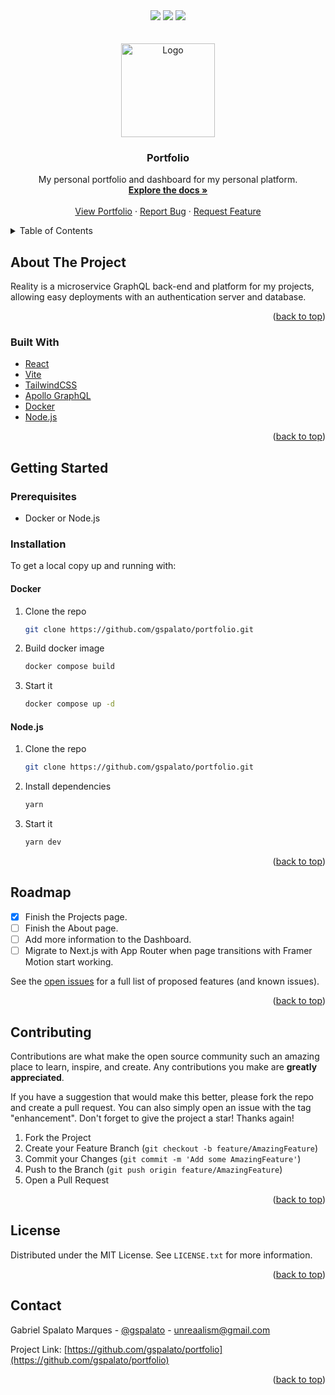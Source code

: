 <div id="top"></div>

<div align="center">
  <img src="https://img.shields.io/github/languages/top/gspalato/portfolio?style=for-the-badge"/>
  <img src="https://img.shields.io/github/issues-raw/gspalato/portfolio?style=for-the-badge"/>
  <img src="https://img.shields.io/github/contributors/gspalato/portfolio?style=for-the-badge">
</div>

<!-- PROJECT LOGO -->
<br />
<div align="center">
  <br />

  <a href="https://github.com/gspalato/portfolio">
    <img src="https://raw.githubusercontent.com/gspalato/portfolio/master/.project/icon_circle.png" alt="Logo" width="150" height="150">
  </a>

<h3 align="center"><b>Portfolio</b></h3>

  <p align="center">
    My personal portfolio and dashboard for my personal platform.
    <br />
    <a href="https://github.com/gspalato/reality"><strong>Explore the docs »</strong></a>
    <br />
    <br />
    <a href="https://portfolio-gspalato.vercel.app">View Portfolio</a>
    ·
    <a href="https://github.com/gspalato/reality/issues">Report Bug</a>
    ·
    <a href="https://github.com/gspalato/reality/issues">Request Feature</a>
  </p>
</div>

<!-- TABLE OF CONTENTS -->
<details>
  <summary>Table of Contents</summary>
  <ol>
    <li>
      <a href="#about-the-project">About The Project</a>
      <ul>
        <li><a href="#built-with">Built With</a></li>
      </ul>
    </li>
    <li>
      <a href="#getting-started">Getting Started</a>
      <ul>
        <li><a href="#prerequisites">Prerequisites</a></li>
        <li>
            <a href="#installation">Installation</a>
            <ul>
                <li><a href="#docker">Docker</a></li>
                <li><a href="#nodejs">Node.js</a></li>
            </ul>
        </li>
      </ul>
    </li>
    <li><a href="#roadmap">Roadmap</a></li>
    <li><a href="#contributing">Contributing</a></li>
    <li><a href="#license">License</a></li>
    <li><a href="#contact">Contact</a></li>
  </ol>
</details>

<!-- ABOUT THE PROJECT -->

## About The Project

Reality is a microservice GraphQL back-end and platform for my projects, allowing easy deployments with an authentication server and database.

<p align="right">(<a href="#top">back to top</a>)</p>

### Built With

-   [React](https://react.dev/)
-   [Vite](https://vitejs.dev)
-   [TailwindCSS](https://tailwindcss.com)
-   [Apollo GraphQL](https://www.apollographql.com/)
-   [Docker](https://www.docker.com/)
-   [Node.js](https://nodejs.org/)

<p align="right">(<a href="#top">back to top</a>)</p>

<!-- GETTING STARTED -->

## Getting Started

### Prerequisites

-   Docker or Node.js

### Installation

To get a local copy up and running with:

#### Docker

1. Clone the repo

    ```sh
    git clone https://github.com/gspalato/portfolio.git
    ```

2. Build docker image

    ```sh
    docker compose build
    ```

3. Start it
    ```sh
    docker compose up -d
    ```

#### Node.js

1. Clone the repo

    ```sh
    git clone https://github.com/gspalato/portfolio.git
    ```

2. Install dependencies

    ```sh
    yarn
    ```

3. Start it
    ```sh
    yarn dev
    ```

<p align="right">(<a href="#top">back to top</a>)</p>

<!-- ROADMAP -->

## Roadmap

-   [x] Finish the Projects page.
-   [ ] Finish the About page.
-   [ ] Add more information to the Dashboard.
-   [ ] Migrate to Next.js with App Router when page transitions with Framer Motion start working.

See the [open issues](https://github.com/gspalato/portfolio/issues) for a full list of proposed features (and known issues).

<p align="right">(<a href="#top">back to top</a>)</p>

<!-- CONTRIBUTING -->

## Contributing

Contributions are what make the open source community such an amazing place to learn, inspire, and create. Any contributions you make are **greatly appreciated**.

If you have a suggestion that would make this better, please fork the repo and create a pull request. You can also simply open an issue with the tag "enhancement".
Don't forget to give the project a star! Thanks again!

1. Fork the Project
2. Create your Feature Branch (`git checkout -b feature/AmazingFeature`)
3. Commit your Changes (`git commit -m 'Add some AmazingFeature'`)
4. Push to the Branch (`git push origin feature/AmazingFeature`)
5. Open a Pull Request

<p align="right">(<a href="#top">back to top</a>)</p>

<!-- LICENSE -->

## License

Distributed under the MIT License. See `LICENSE.txt` for more information.

<p align="right">(<a href="#top">back to top</a>)</p>

<!-- CONTACT -->

## Contact

Gabriel Spalato Marques - [@gspalato](https://twitter.com/gspalato) - unreaalism@gmail.com

Project Link: [https://github.com/gspalato/portfolio](https://github.com/gspalato/portfolio)

<p align="right">(<a href="#top">back to top</a>)</p>
